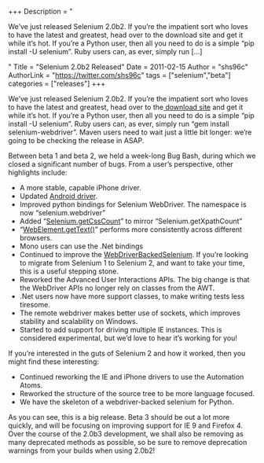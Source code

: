 +++
Description = "<p>We’ve just released Selenium 2.0b2. If you’re the impatient sort who loves to have the latest and greatest, head over to the download site and get it while it’s hot. If you’re a Python user, then all you need to do is a simple “pip install -U selenium”. Ruby users can, as ever, simply run […]</p>"
Title = "Selenium 2.0b2 Released"
Date = 2011-02-15
Author = "shs96c"
AuthorLink = "https://twitter.com/shs96c"
tags = ["selenium","beta"]
categories = ["releases"]
+++

<p>We&#8217;ve just released Selenium 2.0b2. If you&#8217;re the impatient sort who loves to have the latest and greatest, head over to the<a href="http://code.google.com/p/selenium/downloads/list"> download site</a> and get it while it&#8217;s hot. If you&#8217;re a Python user, then all you need to do is a simple &#8220;pip install -U selenium&#8221;. Ruby users can, as ever, simply run &#8220;gem install selenium-webdriver&#8221;. Maven users need to wait just a little bit longer: we&#8217;re going to be checking the release in ASAP.</p>
<p>Between beta 1 and beta 2, we held a week-long Bug Bash, during which we closed a significant number of bugs. From a user&#8217;s perspective, other highlights include:</p>
<ul>
<li>A more stable, capable iPhone driver.</li>
<li>Updated <a href="http://code.google.com/p/selenium/downloads/detail?name=selenium-server-2.0b2.zip&amp;can=2&amp;q=">Android driver</a>.</li>
<li>Improved python bindings for Selenium WebDriver. The namespace is now &#8220;selenium.webdriver&#8221;</li>
<li>Added &#8220;<a href="http://selenium.googlecode.com/svn/trunk/docs/api/java/com/thoughtworks/selenium/Selenium.html#getCssCount(java.lang.String)">Selenium.getCssCount</a>&#8221; to mirror &#8220;Selenium.getXpathCount&#8221;</li>
<li>&#8220;<a href="http://selenium.googlecode.com/svn/trunk/docs/api/java/org/openqa/selenium/WebElement.html#getText()">WebElement.getText()</a>&#8221; performs more consistently across different browsers.</li>
<li>Mono users can use the .Net bindings</li>
<li>Continued to improve the <a href="http://selenium.googlecode.com/svn/trunk/docs/api/java/org/openqa/selenium/WebDriverBackedSelenium.html">WebDriverBackedSelenium</a>. If you&#8217;re looking to migrate from Selenium 1 to Selenium 2, and want to take your time, this is a useful stepping stone.</li>
<li>Reworked the Advanced User Interactions APIs. The big change is that the WebDriver APIs no longer rely on classes from the AWT.</li>
<li>.Net users now have more support classes, to make writing tests less tiresome.</li>
<li>The remote webdriver makes better use of sockets, which improves stability and scalability on Windows.</li>
<li>Started to add support for driving multiple IE instances. This is considered experimental, but we&#8217;d love to hear it&#8217;s working for you!</li>
</ul>
<p>If you&#8217;re interested in the guts of Selenium 2 and how it worked, then you might find these interesting:</p>
<ul>
<li>Continued reworking the IE and iPhone drivers to use the Automation Atoms.</li>
<li>Reworked the structure of the source tree to be more language focused.</li>
<li>We have the skeleton of a webdriver-backed selenium for Python.</li>
</ul>
<p>As you can see, this is a big release. Beta 3 should be out a lot more quickly, and will be focusing on improving support for IE 9 and Firefox 4. Over the course of the 2.0b3 development, we shall also be removing as many deprecated methods as possible, so be sure to remove deprecation warnings from your builds when using 2.0b2!</p>

